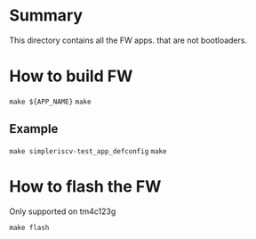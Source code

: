# Summary

This directory contains all the FW apps. that are not bootloaders.

# How to build FW

`make ${APP_NAME}`
`make`

## Example

`make simpleriscv-test_app_defconfig`
`make`

# How to flash the FW

Only supported on tm4c123g

`make flash`
